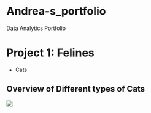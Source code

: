 # Andrea-s_portfolio
Data Analytics Portfolio

# Project 1: Felines
* Cats
##  Overview of Different types of Cats 
  ![](cat-1113335_640.png)
